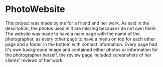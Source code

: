 # PhotoWebsite
This project was made by me for a friend and her work.
As said in the description, the photos used in it are missing because I do not own them.
The website was made to have a main page with the name of the photographer, as every other page to have a menu on top for each other page and a footer in the bottom with contact information.
Every page had it's own background image and contained either photos or information for the photographer herself, the review page included screenshots of her clients' reviews of her work. 
